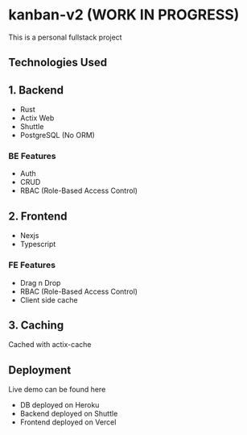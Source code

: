 # kanban-v2 (WORK IN PROGRESS)

This is a personal fullstack project

## Technologies Used

## 1. Backend

- Rust
- Actix Web
- Shuttle
- PostgreSQL (No ORM)

### BE Features

- Auth
- CRUD
- RBAC (Role-Based Access Control)

## 2. Frontend

- Nexjs
- Typescript

### FE Features

- Drag n Drop
- RBAC (Role-Based Access Control)
- Client side cache

## 3. Caching

Cached with actix-cache

## Deployment

Live demo can be found here

- DB deployed on Heroku
- Backend deployed on Shuttle
- Frontend deployed on Vercel

